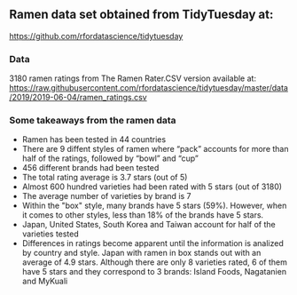 ## Ramen data set obtained from TidyTuesday at:
https://github.com/rfordatascience/tidytuesday

### Data
3180 ramen ratings from The Ramen Rater.CSV version available at: https://raw.githubusercontent.com/rfordatascience/tidytuesday/master/data/2019/2019-06-04/ramen_ratings.csv

### Some takeaways from the ramen data
- Ramen has been tested in 44 countries
- There are 9 diffent styles of ramen where “pack” accounts for more than half of the ratings, followed by “bowl” and “cup”
- 456 different brands had been tested
- The total rating average is 3.7 stars (out of 5)
- Almost 600 hundred varieties had been rated with 5 stars (out of 3180)
- The average number of varieties by brand is 7
- Within the "box" style, many brands have 5 stars (59%). However, when it comes to other styles, less than 18% of the brands have 5 stars.
- Japan, United States, South Korea and Taiwan account for half of the varieties tested
- Differences in ratings become apparent until the information is analized by country and style. Japan with ramen in box stands out with an average of 4.9 stars. Although there are only 8 varieties rated, 6 of them have 5 stars and they correspond to 3 brands: Island Foods, Nagatanien and MyKuali
